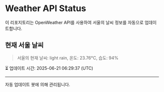 
# Weather API Status

이 리포지토리는 OpenWeather API를 사용하여 서울의 날씨 정보를 자동으로 업데이트합니다.

## 현재 서울 날씨
> 서울의 현재 날씨: light rain, 온도: 23.76°C, 습도: 94%

⏳ 업데이트 시간: 2025-06-21 06:29:37 (UTC)

---
자동 업데이트 봇에 의해 관리됩니다.
